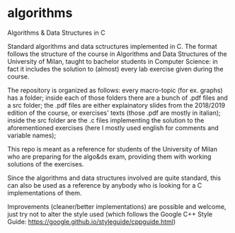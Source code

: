 # algorithms
Algorithms &amp; Data Structures in C

Standard algorithms and data sctructures implemented in C.
The format follows the structure of the course in Algorithms and Data Structures of the University of Milan, taught to bachelor students in Computer Science: in fact it includes the solution to (almost) every lab exercise given during the course.

The repository is organized as follows:
every macro-topic (for ex. graphs) has a folder;
inside each of those folders there are a bunch of .pdf files and a src folder;
the .pdf files are either explainatory slides from the 2018/2019 edition of the course, or exercises' texts (those .pdf are mostly in italian);
inside the src folder are the .c files implementing the solution to the aforementioned exercises (here I mostly used english for comments and variable names);

This repo is  meant as a reference for students of the University of Milan who are preparing for the algo&ds exam, providing them with working solutions of the exercises.

Since the algorithms and data structures involved are quite standard, this can also be used as a reference by anybody who is looking for a C implementations of them.

Improvements (cleaner/better implementations) are possible and welcome, just try not to alter the style used (which follows the Google C++ Style Guide: https://google.github.io/styleguide/cppguide.html)
